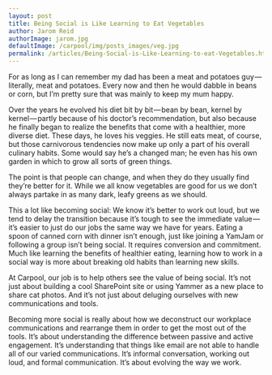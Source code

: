 ```yaml
---
layout: post
title: Being Social is Like Learning to Eat Vegetables
author: Jarom Reid
authorImage: jarom.jpg
defaultImage: /carpool/img/posts_images/veg.jpg
permalink: /articles/Being-Social-is-Like-Learning-to-eat-Vegetables.html
---
```

For as long as I can remember my dad has been a meat and potatoes guy — literally, meat and potatoes. Every now and then he would dabble in beans or corn, but I’m pretty sure that was mainly to keep my mum happy.  

<!--more-->

Over the years he evolved his diet bit by bit — bean by bean, kernel by kernel — partly because of his doctor’s recommendation, but also because he finally began to realize the benefits that come with a healthier, more diverse diet. These days, he loves his veggies. He still eats meat, of course, but those carnivorous tendencies now make up only a part of his overall culinary habits. Some would say he’s a changed man; he even has his own garden in which to grow all sorts of green things.  
  
The point is that people can change, and when they do they usually find they’re better for it. While we all know vegetables are good for us we don’t always partake in as many dark, leafy greens as we should.  

This a lot like becoming social: We know it’s better to work out loud, but we tend to delay the transition because it’s tough to see the immediate value — it’s easier to just do our jobs the same way we have for years. Eating a spoon of canned corn with dinner isn’t enough, just like joining a YamJam or following a group isn’t being social. It requires conversion and commitment.
Much like learning the benefits of healthier eating, learning how to work in a social way is more about breaking old habits than learning new skills.  

At Carpool, our job is to help others see the value of being social. It’s not just about building a cool SharePoint site or using Yammer as a new place to share cat photos. And it’s not just about deluging ourselves with new communications and tools.  

Becoming more social is really about how we deconstruct our workplace communications and rearrange them in order to get the most out of the tools. It’s about understanding the difference between passive and active engagement. It’s understanding that things like email are not able to handle all of our varied communications. It’s informal conversation, working out loud, and formal communication. It’s about evolving the way we work.
